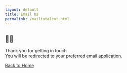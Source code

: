 ```yaml
---
layout: default
title: Email Us
permalink: /mailtotalent.html
---
```

<meta http-equiv="refresh" content="0; url=mailto:talent@zegetech.com" />

<!-- ******404 Section****** --> 
<section class="section-404 section">
    <div class="container text-center">
        <h2 class="title-404 text-center">🚀📨</h2>
        <p class="intro text-center">Thank you for getting in touch <br>You will be redirected to your preferred email application.</p>
        <div class="center-block">
        <a class="btn btn-cta btn-cta-secondary" href="/">Back to Home</a>
        </div> 
    </div><!--//container-->
</section><!--//contact-section-->